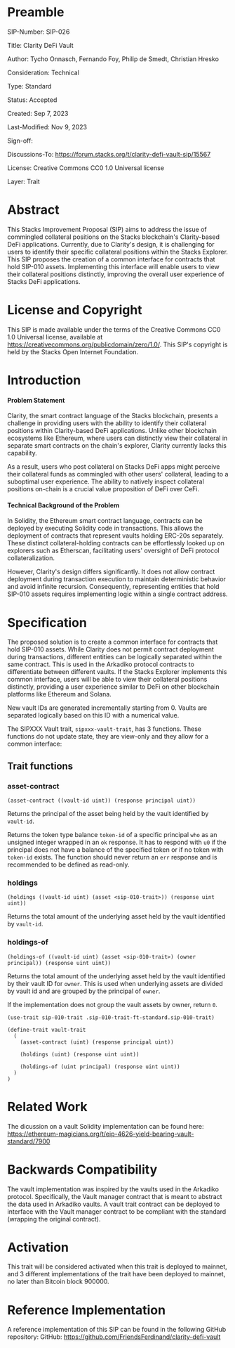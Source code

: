 # Preamble

SIP-Number: SIP-026

Title: Clarity DeFi Vault

Author: Tycho Onnasch, Fernando Foy, Philip de Smedt, Christian Hresko

Consideration: Technical

Type: Standard

Status: Accepted

Created: Sep 7, 2023

Last-Modified: Nov 9, 2023

Sign-off:

Discussions-To: https://forum.stacks.org/t/clarity-defi-vault-sip/15567

License: Creative Commons CC0 1.0 Universal license

Layer: Trait

# Abstract

This Stacks Improvement Proposal (SIP) aims to address the issue of commingled collateral positions on the Stacks blockchain's Clarity-based DeFi applications. Currently, due to Clarity's design, it is challenging for users to identify their specific collateral positions within the Stacks Explorer. This SIP proposes the creation of a common interface for contracts that hold SIP-010 assets. Implementing this interface will enable users to view their collateral positions distinctly, improving the overall user experience of Stacks DeFi applications.

# License and Copyright

This SIP is made available under the terms of the Creative Commons CC0 1.0 Universal license, available at https://creativecommons.org/publicdomain/zero/1.0/. This SIP's copyright is held by the Stacks Open Internet Foundation.

# Introduction

#### Problem Statement

Clarity, the smart contract language of the Stacks blockchain, presents a challenge in providing users with the ability to identify their collateral positions within Clarity-based DeFi applications. Unlike other blockchain ecosystems like Ethereum, where users can distinctly view their collateral in separate smart contracts on the chain's explorer, Clarity currently lacks this capability.

As a result, users who post collateral on Stacks DeFi apps might perceive their collateral funds as commingled with other users' collateral, leading to a suboptimal user experience. The ability to natively inspect collateral positions on-chain is a crucial value proposition of DeFi over CeFi.

#### Technical Background of the Problem

In Solidity, the Ethereum smart contract language, contracts can be deployed by executing Solidity code in transactions. This allows the deployment of contracts that represent vaults holding ERC-20s separately. These distinct collateral-holding contracts can be effortlessly looked up on explorers such as Etherscan, facilitating users' oversight of DeFi protocol collateralization.

However, Clarity's design differs significantly. It does not allow contract deployment during transaction execution to maintain deterministic behavior and avoid infinite recursion. Consequently, representing entities that hold SIP-010 assets requires implementing logic within a single contract address.

# Specification

The proposed solution is to create a common interface for contracts that hold SIP-010 assets. While Clarity does not permit contract deployment during transactions, different entities can be logically separated within the same contract. This is used in the Arkadiko protocol contracts to differentiate between different vaults. If the Stacks Explorer implements this common interface, users will be able to view their collateral positions distinctly, providing a user experience similar to DeFi on other blockchain platforms like Ethereum and Solana.

New vault IDs are generated incrementally starting from 0. Vaults are separated logically based on this ID with a numerical value.

The SIPXXX Vault trait, `sipxxx-vault-trait`, has 3 functions. These functions
do not update state, they are view-only and they allow for a common interface:

## Trait functions

### asset-contract

`(asset-contract ((vault-id uint)) (response principal uint))`

Returns the principal of the asset being held by the vault identified by `vault-id`.

Returns the token type balance `token-id` of a specific principal `who` as an
unsigned integer wrapped in an `ok` response. It has to respond with `u0` if the
principal does not have a balance of the specified token or if no token with
`token-id` exists. The function should never return an `err` response and is
recommended to be defined as read-only.

### holdings

`(holdings ((vault-id uint) (asset <sip-010-trait>)) (response uint uint))`

Returns the total amount of the underlying asset held by the vault identified by `vault-id`.

### holdings-of

`(holdings-of ((vault-id uint) (asset <sip-010-trait>) (owner principal)) (response uint uint))`

Returns the total amount of the underlying asset held by the vault identified by
their vault ID for `owner`. This is used when underlying assets are divided by vault id
and are grouped by the principal of `owner`.

If the implementation does not group the vault assets by owner, return `0`.

```clarity
(use-trait sip-010-trait .sip-010-trait-ft-standard.sip-010-trait)

(define-trait vault-trait
  (
    (asset-contract (uint) (response principal uint))

    (holdings (uint) (response uint uint))

    (holdings-of (uint principal) (response uint uint))
  )
)
```

# Related Work

The dicussion on a vault Solidity implementation can be found here: https://ethereum-magicians.org/t/eip-4626-yield-bearing-vault-standard/7900

# Backwards Compatibility

The vault implementation was inspired by the vaults used in the Arkadiko protocol. Specifically, the Vault manager contract that is meant to abstract the data used in Arkadiko vaults. A vault trait contract can be deployed to interface with the Vault manager contract to be compliant with the standard (wrapping the original contract).

# Activation

This trait will be considered activated when this trait is deployed to mainnet, and 3 different implementations of the trait have been deployed to mainnet, no later than Bitcoin block 900000.

# Reference Implementation

A reference implementation of this SIP can be found in the following GitHub repository:
GitHub: https://github.com/FriendsFerdinand/clarity-defi-vault
